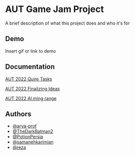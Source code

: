 # AUT Game Jam Project

A brief description of what this project does and who it's for


## Demo

Insert gif or link to demo


## Documentation

[AUT 2022 Quire Tasks](https://quire.io/w/Untitled_Game_for_AUT_game_jam_2022)

[AUT 2022 Finalizing Ideas](https://docs.google.com/document/d/1Z8FKyB8Vi86wWksAswbJaAqIHkYpLbjLFpmniHbSnqI/edit#heading=h.r3xqb5jp7vkq)

[AUT 2022 AI.ming range](https://docs.google.com/document/d/17JG8-aN0mX6Fz19H2yfNgVR3tIcu4TvwLMBVG7C98-A/edit)

## Authors

- [@arya-prof](https://www.github.com/arya-prof)
- [@TheDarkBatman2](https://www.github.com/TheDarkBatman2)
- [@PotionPersia](https://www.github.com/PotionPersia)
- [@samanehkarimian](https://www.github.com/samanehkarimian)
- [@reza](https://www.github.com/)